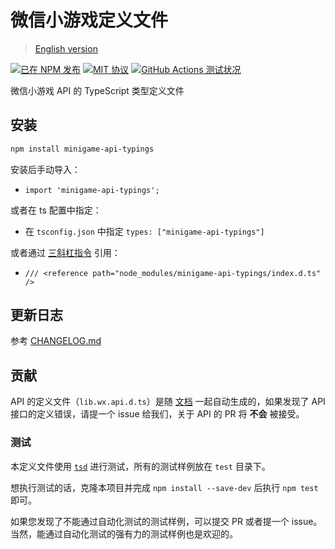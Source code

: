 # 微信小游戏定义文件

> [English version](./README-en.md)

[![已在 NPM 发布](https://img.shields.io/npm/v/minigame-api-typings.svg?style=flat)](https://www.npmjs.com/package/minigame-api-typings)
[![MIT 协议](https://img.shields.io/github/license/wechat-miniprogram/minigame-api-typings.svg)](https://github.com/wechat-miniprogram/minigame-api-typings)
[![GitHub Actions 测试状况](https://github.com/wechat-miniprogram/minigame-api-typings/actions/workflows/test.yml/badge.svg?branch=master)](https://github.com/wechat-miniprogram/minigame-api-typings/actions/workflows/test.yml)

微信小游戏 API 的 TypeScript 类型定义文件

## 安装

```bash
npm install minigame-api-typings
```
安装后手动导入：
- `import 'minigame-api-typings';`

或者在 ts 配置中指定：
- 在 `tsconfig.json` 中指定 `types: ["minigame-api-typings"]`

或者通过 [三斜杠指令](https://www.tslang.cn/docs/handbook/triple-slash-directives.html) 引用：
- `/// <reference path="node_modules/minigame-api-typings/index.d.ts" />`

## 更新日志

参考 [CHANGELOG.md](https://github.com/wechat-miniprogram/minigame-api-typings/blob/master/CHANGELOG.md)

## 贡献

API 的定义文件（`lib.wx.api.d.ts`）是随 [文档](https://developers.weixin.qq.com/minigame/dev/api/) 一起自动生成的，如果发现了 API 接口的定义错误，请提一个 issue 给我们，关于 API 的 PR 将 __不会__ 被接受。

### 测试

本定义文件使用 [`tsd`](https://github.com/SamVerschueren/tsd) 进行测试，所有的测试样例放在 `test` 目录下。

想执行测试的话，克隆本项目并完成 `npm install --save-dev` 后执行 `npm test` 即可。

如果您发现了不能通过自动化测试的测试样例，可以提交 PR 或者提一个 issue。当然，能通过自动化测试的强有力的测试样例也是欢迎的。
